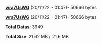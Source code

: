 [**wra7UsWG**](/data/wra7UsWG.txt) (20/11/22 - 01:47)- 50666 bytes

[**wra7UsWG**](/data/wra7UsWG.txt) (20/11/22 - 01:47)- 50666 bytes

**Total Datas**: 3949

**Total Size**: 21.62 MB / 21.6 MB